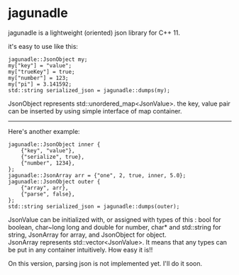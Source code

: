 # jagunadle

jagunadle is a lightweight (oriented) json library for C++ 11. 



it's easy to use like this:

    jagunadle::JsonObject my; 
    my["key"] = "value";
    my["trueKey"] = true;
    my["number"] = 123;
    my["pi"] = 3.141592;
    std::string serialized_json = jagunadle::dumps(my);

JsonObject represents std::unordered\_map&lt;JsonValue&gt;. the key, value pair can be inserted by using simple interface of map container.


----------


Here's another example:

    jagunadle::JsonObject inner {
        {"key", "value"},
        {"serialize", true},
        {"number", 1234},
    };  
    jagunadle::JsonArray arr = {"one", 2, true, inner, 5.0};
    jagunadle::JsonObject outer {
        {"array", arr},
        {"parse", false},
    };  
    std::string serialized_json = jagunadle::dumps(outer);

JsonValue can be initialized with,  or assigned with types of this : bool for boolean, char~long long and double for number, char\* and std::string for string, JsonArray for array, and JsonObject for object.   
JsonArray represents std::vector&lt;JsonValue&gt;.
It means that any types can be put in any container intuitively. How easy it is!!

 On this version, parsing json is not implemented yet. I'll do it soon.   
